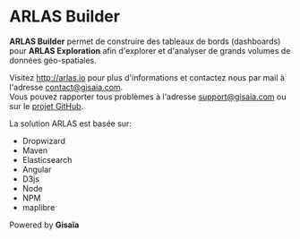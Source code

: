 # ARLAS Builder <br>
__ARLAS Builder__ permet de construire des tableaux de bords (dashboards) pour __ARLAS Exploration__ afin d'explorer et d'analyser de grands volumes de données géo-spatiales.


Visitez http://arlas.io pour plus d'informations et contactez nous par mail à l'adresse contact@gisaia.com.  
Vous pouvez rapporter tous problèmes à l'adresse support@gisaia.com ou sur le [projet GitHub](https://github.com/gisaia/ARLAS-wui-builder).

La solution ARLAS est basée sur:
- Dropwizard
- Maven
- Elasticsearch
- Angular
- D3js
- Node
- NPM
- maplibre

Powered by __Gisaïa__